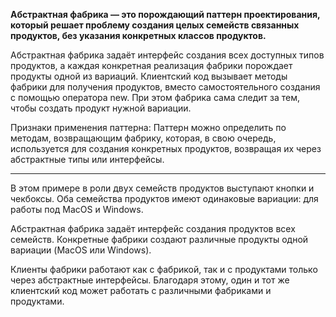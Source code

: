 **Абстрактная фабрика — это порождающий паттерн проектирования,
который решает проблему создания целых семейств связанных продуктов, без указания конкретных классов продуктов.**

Абстрактная фабрика задаёт интерфейс создания всех доступных типов продуктов, а каждая конкретная реализация фабрики
порождает продукты одной из вариаций. Клиентский код вызывает методы фабрики для получения продуктов,
вместо самостоятельного создания с помощью оператора new.
При этом фабрика сама следит за тем, чтобы создать продукт нужной вариации.


Признаки применения паттерна: Паттерн можно определить по методам, возвращающим фабрику, которая,
в свою очередь, используется для создания конкретных продуктов, возвращая их через абстрактные типы или интерфейсы.


________________________________________________________________________________
В этом примере в роли двух семейств продуктов выступают кнопки и чекбоксы.
Оба семейства продуктов имеют одинаковые вариации: для работы под MacOS и Windows.

Абстрактная фабрика задаёт интерфейс создания продуктов всех семейств.
Конкретные фабрики создают различные продукты одной вариации (MacOS или Windows).

Клиенты фабрики работают как с фабрикой, так и с продуктами только через абстрактные интерфейсы.
Благодаря этому, один и тот же клиентский код может работать с различными фабриками и продуктами.
